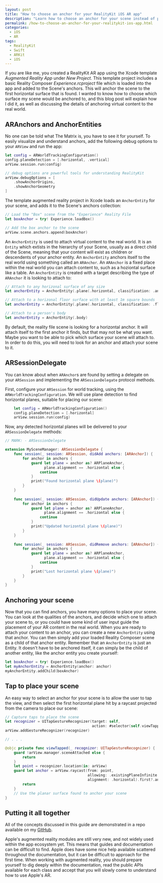 ```yaml
---
layout: post
title: "How to choose an anchor for your RealityKit iOS AR app"
description: "Learn how to choose an anchor for your scene instead of placing it on the first anchor found"
permalink: /how-to-choose-an-anchor-for-your-realitykit-ios-app.html
categories:
  - iOS
  - AR
tags:
  - RealityKit
  - Swift
  - ARKit
  - iOS
---
```


If you are like me, you created a RealityKit AR app using the Xcode template *Augmented Reality App* under _New Project_. This template project includes a basic Reality Composer _Experience.rcproject_ file which is loaded into the app and added to the Scene's anchors. This will anchor the scene to the first horizontal surface that is found. I wanted to know how to choose which surface my scene would be anchored to, and this blog post will explain how I did it, as well as discussing the
details of anchoring virtual content to the real world.

## ARAnchors and AnchorEntities

No one can be told what The Matrix is, you have to see it for yourself. To easily visualize and understand anchors, add the following debug options to your `ARView` and run the app:
```swift
let config = ARWorldTrackingConfiguration()
config.planeDetection = [.horizontal, .vertical]
arView.session.run(config)

// debug options are powerful tools for understanding RealityKit
arView.debugOptions = [
    .showAnchorOrigins,
    .showAnchorGeometry
]
```

The template augmented reality project in Xcode loads an `AnchorEntity` for your scene, and adds it to the Scene's anchors collection:

```swift
// Load the "Box" scene from the "Experience" Reality File
let boxAnchor = try! Experience.loadBox()

// Add the box anchor to the scene
arView.scene.anchors.append(boxAnchor)
```

An `AnchorEntity` is used to attach virtual content to the real world. It is an `Entity` which extists in the hierarchy of your Scene, usually as a direct child of the Scene, meaning that your content will exist as children or descendents of your anchor entity. An `AnchorEntity` anchors itself to the real world using something called an `ARAnchor`. An `ARAnchor` is a fixed place within the real world you can attach content to, such as a hoziontal surface like a table. An
`AnchorEntity` is created with a target describing the type of `ARAnchor` it is looking to attach to:

```swift
// Attach to any horizonal surface of any size
let anchorEntity = AnchorEntity(.plane(.horizontal, classification: .any, minimumBounds: SIMD2(repeating: 0)))

// Attach to a horizonal floor surface with at least 1m square bounds
let anchorEntity = AnchorEntity(.plane(.horizontal, classification: .floor, minimumBounds: SIMD2(repeating: 1)))

// Attach to a person's body
let anchorEntity = AnchorEntity(.body)

```

By default, the reality file scene is looking for a horizontal anchor. It will attach itself to the first anchor it finds, but that may not be what you want. Maybe you want to be able to pick which surface your scene will attach to. In order to do this, you will need to look for an anchor and attach your scene to it.

## ARSessionDelegate

You can know about when `ARAnchor`s are found by setting a delegate on your `ARSession` and implementing the `ARSessionDelegate` protocol methods.

First, configure your `ARSession` for world tracking, using the `ARWorldTrackingConfiguration`. We will use plane detection to find horizontal planes, suitable for placing our scene:
```swift
    let config = ARWorldTrackingConfiguration()
    config.planeDetection = [.horizontal]
    arView.session.run(config)
```

Now, any detected horizontal planes will be delivered to your `ARSessionDelegate` methods:
```swift
// MARK: - ARSessionDelegate

extension MySceneManager: ARSessionDelegate {
    func session(_ session: ARSession, didAdd anchors: [ARAnchor]) {
        for anchor in anchors {
            guard let plane = anchor as? ARPlaneAnchor,
                  plane.alignment == .horizontal else {
                continue
            }
            print("Found horizontal plane \(plane)")
        }
    }
    
    func session(_ session: ARSession, didUpdate anchors: [ARAnchor]) {
        for anchor in anchors {
            guard let plane = anchor as? ARPlaneAnchor,
                  plane.alignment == .horizontal else {
                continue
            }
            print("Updated horizontal plane \(plane)")
        }
    }
    
    func session(_ session: ARSession, didRemove anchors: [ARAnchor]) {
        for anchor in anchors {
            guard let plane = anchor as? ARPlaneAnchor,
                  plane.alignment == .horizontal else {
                continue
            }
            print("Lost horizontal plane \(plane)")
        }
    }
}
```

## Anchoring your scene

Now that you can find anchors, you have many options to place your scene. You can look at the qualities of the anchors, and decide which one to attach your scene to, or you could have some kind of user input guide the placement of your AR content in the real world. When you are ready to attach your content to an anchor, you can create a new `AnchorEntity` using that anchor. You can then simply add your loaded Reality Composer scene as a child of that anchor entity. Remember that an
`AnchorEntity` is just an Entity. It doesn't have to be anchored itself, it can simply be the child of another entity, like the anchor entity you create yourself:

```swift
let boxAnchor = try! Experience.loadBox()
let myAnchorEntity = AnchorEntity(anchor: anchor)
myAnchorEntity.addChild(boxAnchor)
```

## Tap to place your scene

An easy way to select an anchor for your scene is to allow the user to tap the view, and then select the first horizontal plane hit by a raycast projected from the camera to place our scene:

```swift
// Capture taps to place the scene
let recognizer = UITapGestureRecognizer(target: self,
                                        action: #selector(self.viewTapped(_:)))
arView.addGestureRecognizer(recognizer)

// . . .

@objc private func viewTapped(_ recognizer: UITapGestureRecognizer) {
    guard !arView.manager.sceneAttached else {
        return
    }
    let point = recognizer.location(in: arView)
    guard let anchor = arView.raycast(from: point,
                                      allowing: .existingPlaneInfinite,
                                      alignment: .horizontal).first?.anchor else {
        return
    }
    // Use the planar surface found to anchor your scene
}
```

## Putting it all together

All of the concepts discussed in this guide are demonstrated in a repo available on my [GitHub](https://github.com/brendaninnis/choosing-an-anchor-realitykit).

Apple's augmented reality modules are still very new, and not widely used within the app ecosystem yet. This means that guides and documentation can be difficult to find. Apple does have some nice help available scattered throughout the documentation, but it can be difficult to approach for the first time. When working with augmented reality, you should prepare yourself to dig deeply within the documentation, read the public APIs available for each class and accept that you will slowly
come to understand how to use Apple's AR.
